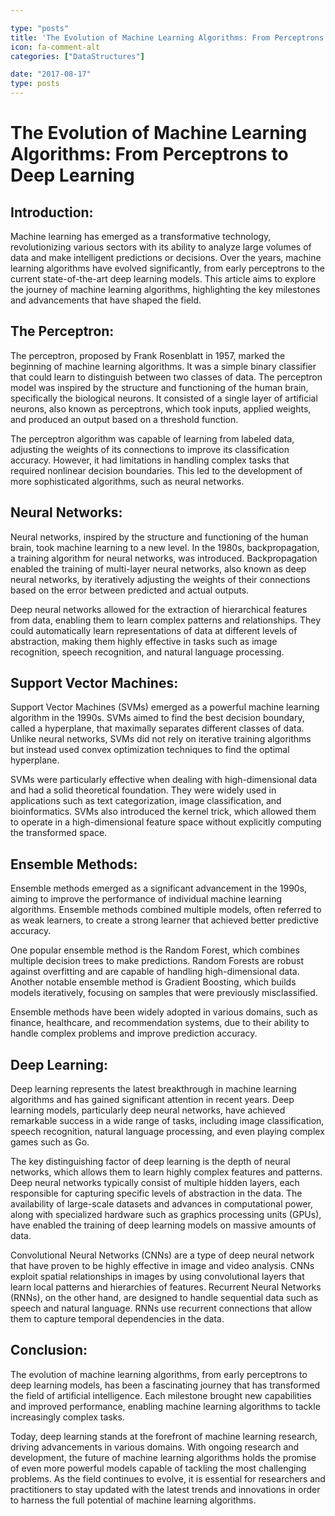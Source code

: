 ```yaml
---

type: "posts"
title: 'The Evolution of Machine Learning Algorithms: From Perceptrons to Deep Learning'
icon: fa-comment-alt
categories: ["DataStructures"]

date: "2017-08-17"
type: posts
---
```





# The Evolution of Machine Learning Algorithms: From Perceptrons to Deep Learning

## Introduction:
Machine learning has emerged as a transformative technology, revolutionizing various sectors with its ability to analyze large volumes of data and make intelligent predictions or decisions. Over the years, machine learning algorithms have evolved significantly, from early perceptrons to the current state-of-the-art deep learning models. This article aims to explore the journey of machine learning algorithms, highlighting the key milestones and advancements that have shaped the field.

## The Perceptron:
The perceptron, proposed by Frank Rosenblatt in 1957, marked the beginning of machine learning algorithms. It was a simple binary classifier that could learn to distinguish between two classes of data. The perceptron model was inspired by the structure and functioning of the human brain, specifically the biological neurons. It consisted of a single layer of artificial neurons, also known as perceptrons, which took inputs, applied weights, and produced an output based on a threshold function.

The perceptron algorithm was capable of learning from labeled data, adjusting the weights of its connections to improve its classification accuracy. However, it had limitations in handling complex tasks that required nonlinear decision boundaries. This led to the development of more sophisticated algorithms, such as neural networks.

## Neural Networks:
Neural networks, inspired by the structure and functioning of the human brain, took machine learning to a new level. In the 1980s, backpropagation, a training algorithm for neural networks, was introduced. Backpropagation enabled the training of multi-layer neural networks, also known as deep neural networks, by iteratively adjusting the weights of their connections based on the error between predicted and actual outputs.

Deep neural networks allowed for the extraction of hierarchical features from data, enabling them to learn complex patterns and relationships. They could automatically learn representations of data at different levels of abstraction, making them highly effective in tasks such as image recognition, speech recognition, and natural language processing.

## Support Vector Machines:
Support Vector Machines (SVMs) emerged as a powerful machine learning algorithm in the 1990s. SVMs aimed to find the best decision boundary, called a hyperplane, that maximally separates different classes of data. Unlike neural networks, SVMs did not rely on iterative training algorithms but instead used convex optimization techniques to find the optimal hyperplane.

SVMs were particularly effective when dealing with high-dimensional data and had a solid theoretical foundation. They were widely used in applications such as text categorization, image classification, and bioinformatics. SVMs also introduced the kernel trick, which allowed them to operate in a high-dimensional feature space without explicitly computing the transformed space.

## Ensemble Methods:
Ensemble methods emerged as a significant advancement in the 1990s, aiming to improve the performance of individual machine learning algorithms. Ensemble methods combined multiple models, often referred to as weak learners, to create a strong learner that achieved better predictive accuracy.

One popular ensemble method is the Random Forest, which combines multiple decision trees to make predictions. Random Forests are robust against overfitting and are capable of handling high-dimensional data. Another notable ensemble method is Gradient Boosting, which builds models iteratively, focusing on samples that were previously misclassified.

Ensemble methods have been widely adopted in various domains, such as finance, healthcare, and recommendation systems, due to their ability to handle complex problems and improve prediction accuracy.

## Deep Learning:
Deep learning represents the latest breakthrough in machine learning algorithms and has gained significant attention in recent years. Deep learning models, particularly deep neural networks, have achieved remarkable success in a wide range of tasks, including image classification, speech recognition, natural language processing, and even playing complex games such as Go.

The key distinguishing factor of deep learning is the depth of neural networks, which allows them to learn highly complex features and patterns. Deep neural networks typically consist of multiple hidden layers, each responsible for capturing specific levels of abstraction in the data. The availability of large-scale datasets and advances in computational power, along with specialized hardware such as graphics processing units (GPUs), have enabled the training of deep learning models on massive amounts of data.

Convolutional Neural Networks (CNNs) are a type of deep neural network that have proven to be highly effective in image and video analysis. CNNs exploit spatial relationships in images by using convolutional layers that learn local patterns and hierarchies of features. Recurrent Neural Networks (RNNs), on the other hand, are designed to handle sequential data such as speech and natural language. RNNs use recurrent connections that allow them to capture temporal dependencies in the data.

## Conclusion:
The evolution of machine learning algorithms, from early perceptrons to deep learning models, has been a fascinating journey that has transformed the field of artificial intelligence. Each milestone brought new capabilities and improved performance, enabling machine learning algorithms to tackle increasingly complex tasks.

Today, deep learning stands at the forefront of machine learning research, driving advancements in various domains. With ongoing research and development, the future of machine learning algorithms holds the promise of even more powerful models capable of tackling the most challenging problems. As the field continues to evolve, it is essential for researchers and practitioners to stay updated with the latest trends and innovations in order to harness the full potential of machine learning algorithms.